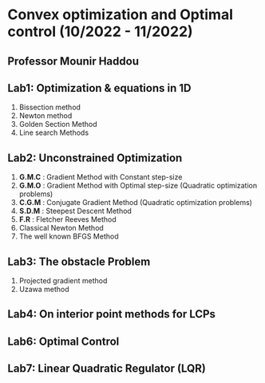 # Convex optimization and Optimal control (10/2022 - 11/2022)
## Professor Mounir Haddou 

## Lab1: Optimization & equations in 1D
1. Bissection method
2. Newton method
3. Golden Section Method
4. Line search Methods

## Lab2: Unconstrained Optimization
1. **G.M.C** : Gradient Method with Constant step-size
2. **G.M.O** : Gradient Method with Optimal step-size (Quadratic optimization problems)
3. **C.G.M** : Conjugate Gradient Method (Quadratic optimization problems)
4. **S.D.M** : Steepest Descent Method
5. **F.R** : Fletcher Reeves Method
6. Classical Newton Method
7. The well known BFGS Method

## Lab3: The obstacle Problem
1. Projected gradient method
2. Uzawa method

## Lab4: On interior point methods for LCPs
## Lab6: Optimal Control
## Lab7: Linear Quadratic Regulator (LQR)


